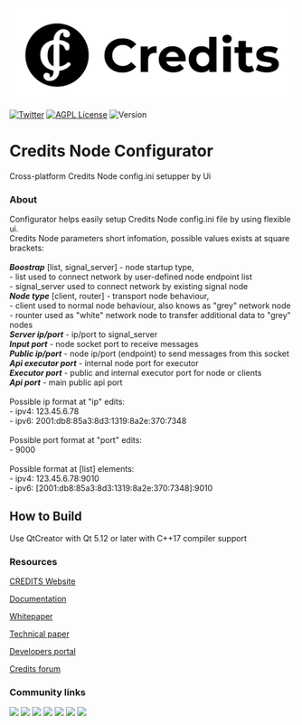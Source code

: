 <img src="https://raw.githubusercontent.com/CREDITSCOM/Documentation/master/Src/Logo_Credits_horizontal_black.png" align="center">

[![Twitter](https://img.shields.io/twitter/follow/creditscom.svg?label=Follow&style=social)](https://twitter.com/intent/follow?screen_name=creditscom)
[![AGPL License](https://img.shields.io/github/license/CREDITSCOM/configurator.svg?color=green&label=License&style=plastic)](LICENSE)
![Version](https://img.shields.io/github/tag/CREDITSCOM/configurator.svg?label=Version&style=plastic)

# Credits Node Configurator

Cross-platform Credits Node config.ini setupper by Ui

<h3>About</h3>
Configurator helps easily setup Credits Node config.ini file by using flexible ui.<br/>
Credits Node parameters short infomation, possible values exists at square brackets:<br/>
<br/>
<strong><em>Boostrap</em></strong> [list, signal_server] - node startup type,<br/>
 - list used to connect network by user-defined node endpoint list<br/>
 - signal_server used to connect network by existing signal node<br/>
<strong><em>Node type</em></strong> [client, router] - transport node behaviour,<br/>
 - client used to normal node behaviour, also knows as "grey" network node<br/>
 - rounter used as "white" network node to transfer additional data to "grey" nodes<br/>
<strong><em>Server ip/port</em></strong> - ip/port to signal_server<br/>
<strong><em>Input port</em></strong> - node socket port to receive messages<br/>
<strong><em>Public ip/port</em></strong> - node ip/port (endpoint) to send messages from this socket<br/>
<strong><em>Api executor port</em></strong> - internal node port for executor<br/>
<strong><em>Executor port</em></strong> - public and internal executor port for node or clients<br/>
<strong><em>Api port</em></strong> - main public api port<br/>
<br/>
Possible ip format at "ip" edits:<br/>
- ipv4: 123.45.6.78<br/>
- ipv6: 2001:db8:85a3:8d3:1319:8a2e:370:7348<br/>
<br/>
Possible port format at "port" edits:<br/>
- 9000<br/>
<br/>
Possible format at [list] elements:<br/>
- ipv4: 123.45.6.78:9010<br/>
- ipv6: [2001:db8:85a3:8d3:1319:8a2e:370:7348]:9010<br/>

<h2>How to Build</h2>
Use QtCreator with Qt 5.12 or later with C++17 compiler support

<h3>Resources</h3>

<a href="https://credits.com//">CREDITS Website</a>

<a href="https://github.com/CREDITSCOM/DOCUMENTATION">Documentation</a>

<a href="https://credits.com/Content/Docs/TechnicalWhitePaperCREDITSEng.pdf">Whitepaper</a>

<a href="https://credits.com/Content/Docs/TechnicalPaperENG.pdf">Technical paper</a>

<a href="https://developers.credits.com/">Developers portal</a>

<a href="http://forum.credits.com/">Credits forum</a>
<h3>Community links</h3>
   <a href="https://t.me/creditscom"><img src ="https://simpleicons.org/icons/telegram.svg" height=40 widht=40 ></a>
   <a href="https://twitter.com/creditscom"><img src ="https://simpleicons.org/icons/twitter.svg" height=40 widht=40 ></a>
   <a href="https://www.reddit.com/r/CreditsOfficial/"><img src ="https://simpleicons.org/icons/reddit.svg" height=40 widht=40></a> 
   <a href="https://medium.com/@credits"><img src="https://simpleicons.org/icons/medium.svg" height=40 widht=40></a>
   <a href="https://www.instagram.com/credits_com/"><img src="https://simpleicons.org/icons/facebook.svg" height=40 widht=40></a>
   <a href="https://www.facebook.com/creditscom"><img src="https://simpleicons.org/icons/instagram.svg" height=40 widht=40></a>
   <a href="https://www.youtube.com/channel/UC7kjX_jgauCqmf_a4fqLGOQ"><img src="https://simpleicons.org/icons/youtube.svg" height=40 widht=40></a>
